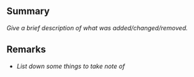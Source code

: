 ## Summary

_Give a brief description of what was added/changed/removed._

## Remarks

- _List down some things to take note of_
